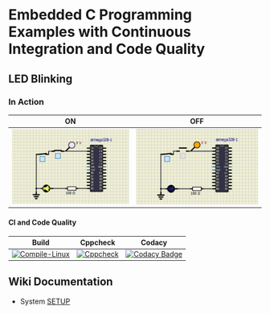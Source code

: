 # Embedded C Programming Examples with Continuous Integration and Code Quality
## LED Blinking 

### In Action

|ON|OFF|
|:--:|:--:|
|![ON](simulation/ON.png)|![OFF](simulation/OFF.png)|

#### CI and Code Quality

|Build|Cppcheck|Codacy|
|:--:|:--:|:--:|
|[![Compile-Linux](https://github.com/Bharathgopal/Emb-C/actions/workflows/Compile.yml/badge.svg)](https://github.com/Bharathgopal/Emb-C/actions/workflows/Compile.yml)|[![Cppcheck](https://github.com/Bharathgopal/Emb-C/actions/workflows/CodeQulaity.yml/badge.svg)](https://github.com/Bharathgopal/Emb-C/actions/workflows/CodeQulaity.yml)|[![Codacy Badge](https://app.codacy.com/project/badge/Grade/ef72d9c431834079b700bd7af0246519)](https://www.codacy.com/gh/sushmacharihar/Emb-C/dashboard?utm_source=github.com&amp;utm_medium=referral&amp;utm_content=sushmacharihar/Emb-C&amp;utm_campaign=Badge_Grade)

## Wiki Documentation
* System [  SETUP](https://github.com/sushmacharihar/Emb-C/wiki)
